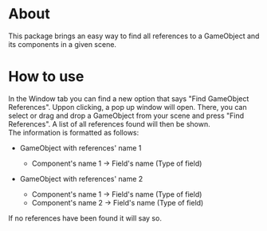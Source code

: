 # About

This package brings an easy way to find all references to a GameObject and its components in a given scene.

# How to use

In the Window tab you can find a new option that says "Find GameObject References". Uppon clicking, a pop up window will open. 
There, you can select or drag and drop a GameObject from your scene and press "Find References". A list of all references found will then be shown.\
The information is formatted as follows:

* GameObject with references' name 1
  * Component's name 1 -> Field's name (Type of field)
 
* GameObject with references' name 2
  * Component's name 1 -> Field's name (Type of field)
  * Component's name 2 -> Field's name (Type of field)

If no references have been found it will say so.
